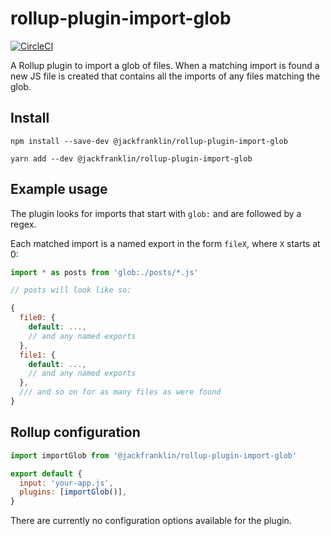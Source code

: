 # rollup-plugin-import-glob

[![CircleCI](https://circleci.com/gh/jackfranklin/rollup-plugin-import-glob.svg?style=svg)](https://circleci.com/gh/jackfranklin/rollup-plugin-import-glob)

A Rollup plugin to import a glob of files. When a matching import is found a new JS file is created that contains all the imports of any files matching the glob.

## Install

```
npm install --save-dev @jackfranklin/rollup-plugin-import-glob

yarn add --dev @jackfranklin/rollup-plugin-import-glob
```

## Example usage

The plugin looks for imports that start with `glob:` and are followed by a regex.

Each matched import is a named export in the form `fileX`, where `X` starts at 0:

```js
import * as posts from 'glob:./posts/*.js'

// posts will look like so:

{
  file0: {
    default: ...,
    // and any named exports
  },
  file1: {
    default: ...,
    // and any named exports
  },
  /// and so on for as many files as were found
}
```

## Rollup configuration

```js
import importGlob from '@jackfranklin/rollup-plugin-import-glob'

export default {
  input: 'your-app.js',
  plugins: [importGlob()],
}
```

There are currently no configuration options available for the plugin.

